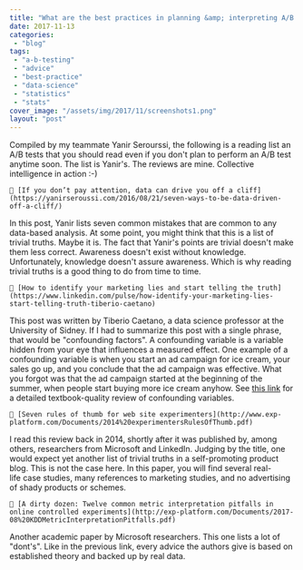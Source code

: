 ```yaml
---
title: "What are the best practices in planning &amp; interpreting A/B tests?"
date: 2017-11-13
categories: 
 - "blog"
tags: 
 - "a-b-testing"
 - "advice"
 - "best-practice"
 - "data-science"
 - "statistics"
 - "stats"
cover_image: "/assets/img/2017/11/screenshots1.png"
layout: "post"
---
```


Compiled by my teammate Yanir Serourssi, the following is a reading list an A/B tests that you should read even if you don't plan to perform an A/B test anytime soon. The list is Yanir's. The reviews are mine. Collective intelligence in action :-)


     [If you don’t pay attention, data can drive you off a cliff](https://yanirseroussi.com/2016/08/21/seven-ways-to-be-data-driven-off-a-cliff/)
In this post, Yanir lists seven common mistakes that are common to any data-based analysis. At some point, you might think that this is a list of trivial truths. Maybe it is. The fact that Yanir's points are trivial doesn't make them less correct. Awareness doesn't exist without knowledge. Unfortunately, knowledge doesn't assure awareness. Which is why reading trivial truths is a good thing to do from time to time.

     [How to identify your marketing lies and start telling the truth](https://www.linkedin.com/pulse/how-identify-your-marketing-lies-start-telling-truth-tiberio-caetano)
This post was written by Tiberio Caetano, a data science professor at the University of Sidney. If I had to summarize this post with a single phrase, that would be "confounding factors". A confounding variable is a variable hidden from your eye that influences a measured effect. One example of a confounding variable is when you start an ad campaign for ice cream, your sales go up, and you conclude that the ad campaign was effective. What you forgot was that the ad campaign started at the beginning of the summer, when people start buying more ice cream anyhow.
See [this link](https://onlinecourses.science.psu.edu/stat507/node/34) for a detailed textbook-quality review of confounding variables.

     [Seven rules of thumb for web site experimenters](http://www.exp-platform.com/Documents/2014%20experimentersRulesOfThumb.pdf)
I read this review back in 2014, shortly after it was published by, among others, researchers from Microsoft and LinkedIn. Judging by the title, one would expect yet another list of trivial truths in a self-promoting product blog. This is not the case here. In this paper, you will find several real-life case studies, many references to marketing studies, and no advertising of shady products or schemes.

     [A dirty dozen: Twelve common metric interpretation pitfalls in online controlled experiments](http://exp-platform.com/Documents/2017-08%20KDDMetricInterpretationPitfalls.pdf)
Another academic paper by Microsoft researchers. This one lists a lot of "dont's". Like in the previous link, every advice the authors give is based on established theory and backed up by real data.
